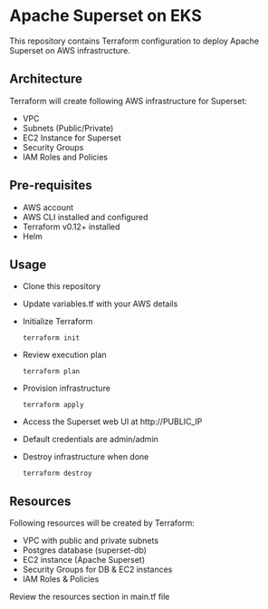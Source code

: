 # Apache Superset on EKS
This repository contains Terraform configuration to deploy Apache Superset on AWS infrastructure.

## Architecture
Terraform will create following AWS infrastructure for Superset:
- VPC
- Subnets (Public/Private)
- EC2 Instance for Superset
- Security Groups
- IAM Roles and Policies

## Pre-requisites
- AWS account
- AWS CLI installed and configured
- Terraform v0.12+ installed
- Helm

## Usage
- Clone this repository
- Update variables.tf with your AWS details
- Initialize Terraform
    ```
    terraform init
    ```
- Review execution plan
    ```
    terraform plan
    ```

- Provision infrastructure
    ```
    terraform apply
    ```

- Access the Superset web UI at http://PUBLIC_IP

- Default credentials are admin/admin

- Destroy infrastructure when done
    ```
    terraform destroy
    ```

## Resources
Following resources will be created by Terraform:

- VPC with public and private subnets
- Postgres database (superset-db)
- EC2 instance (Apache Superset)
- Security Groups for DB & EC2 instances
- IAM Roles & Policies


Review the resources section in main.tf file
